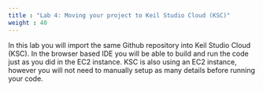 ```yaml
---
title : "Lab 4: Moving your project to Keil Studio Cloud (KSC)"
weight : 40
---
```


In this lab you will import the same Github repository into Keil Studio Cloud (KSC). In the browser based IDE you will be able to build and run the code just as you did in the EC2 instance. KSC is also using an EC2 instance, however you will not need to manually setup as many details before running your code.
